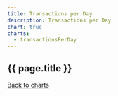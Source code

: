 ```yaml
---
title: Transactions per Day
description: Transactions per Day
chart: true
charts:
  - transactionsPerDay
---
```


<h2>{{ page.title }}</h2>

<canvas id="transactions-per-day-chart" class="chart" height="150" style="width:100%;"></canvas>

<a href="{{ site.baseurl }}/{{ page.lang }}/charts">Back to charts</a>
